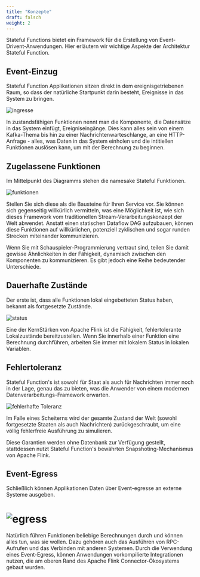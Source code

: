 ```yaml
---
title: "Konzepte"
draft: falsch
weight: 2
---
```


Stateful Functions bietet ein Framework für die Erstellung von Event-Drivent-Anwendungen. Hier erläutern wir wichtige Aspekte der Architektur Stateful Function.

## Event-Einzug

Stateful Function Applikationen sitzen direkt in dem ereignisgetriebenen Raum, so dass der natürliche Startpunkt darin besteht, Ereignisse in das System zu bringen.

![ingresse](/fig/concepts/statefun-app-ingress.svg)

In zustandsfähigen Funktionen nennt man die Komponente, die Datensätze in das System einfügt, Ereigniseingänge. Dies kann alles sein von einem Kafka-Thema bis hin zu einer Nachrichtenwarteschlange, an eine HTTP-Anfrage - alles, was Daten in das System einholen und die intitiellen Funktionen auslösen kann, um mit der Berechnung zu beginnen.

## Zugelassene Funktionen

Im Mittelpunkt des Diagramms stehen die namesake Stateful Funktionen.

![funktionen](/fig/concepts/statefun-app-functions.svg)

Stellen Sie sich diese als die Bausteine für Ihren Service vor. Sie können sich gegenseitig willkürlich vermitteln, was eine Möglichkeit ist, wie sich dieses Framework vom traditionellen Stream-Verarbeitungskonzept der Welt abwendet. Anstatt einen statischen Dataflow DAG aufzubauen, können diese Funktionen auf willkürlichen, potenziell zyklischen und sogar runden Strecken miteinander kommunizieren.

Wenn Sie mit Schauspieler-Programmierung vertraut sind, teilen Sie damit gewisse Ähnlichkeiten in der Fähigkeit, dynamisch zwischen den Komponenten zu kommunizieren. Es gibt jedoch eine Reihe bedeutender Unterschiede.

## Dauerhafte Zustände

Der erste ist, dass alle Funktionen lokal eingebetteten Status haben, bekannt als fortgesetzte Zustände.

![status](/fig/concepts/statefun-app-state.svg)

Eine der KernStärken von Apache Flink ist die Fähigkeit, fehlertolerante Lokalzustände bereitzustellen. Wenn Sie innerhalb einer Funktion eine Berechnung durchführen, arbeiten Sie immer mit lokalem Status in lokalen Variablen.

## Fehlertoleranz

Stateful Function's ist sowohl für Staat als auch für Nachrichten immer noch in der Lage, genau das zu bieten, was die Anwender von einem modernen Datenverarbeitungs-Framework erwarten.

![fehlerhafte Toleranz](/fig/concepts/statefun-app-fault-tolerance.svg)

Im Falle eines Scheiterns wird der gesamte Zustand der Welt (sowohl fortgesetzte Staaten als auch Nachrichten) zurückgeschraubt, um eine völlig fehlerfreie Ausführung zu simulieren.

Diese Garantien werden ohne Datenbank zur Verfügung gestellt, stattdessen nutzt Stateful Function's bewährten Snapshoting-Mechanismus von Apache Flink.

## Event-Egress

Schließlich können Applikationen Daten über Event-egresse an externe Systeme ausgeben.

![egress](/fig/concepts/statefun-app-egress.svg)
=
Natürlich führen Funktionen beliebige Berechnungen durch und können alles tun, was sie wollen. Dazu gehören auch das Ausführen von RPC-Aufrufen und das Verbinden mit anderen Systemen. Durch die Verwendung eines Event-Egress, können Anwendungen vorkompilierte Integrationen nutzen, die am oberen Rand des Apache Flink Connector-Ökosystems gebaut wurden.